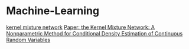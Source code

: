 # Machine-Learning 
  [kernel mixture network](https://janvdvegt.github.io/2017/06/07/Kernel-Mixture-Networks.html)  [Paper: the Kernel Mixture Network: A Nonparametric Method for Conditional Density Estimation of Continuous Random Variables](https://arxiv.org/abs/1705.07111)
